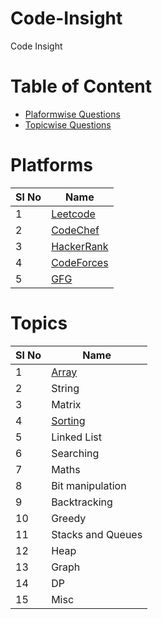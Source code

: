 # Code-Insight
Code Insight

# Table of Content
- [Plaformwise Questions](/README.md/#Platforms)
- [Topicwise Questions](/README.md/#Topics)

# Platforms

| Sl No      | Name |
| ----------- | ----------- |
| 1      | [Leetcode](/Leetcode/leetcodeQuestions.md)   |
| 2      | [CodeChef ](/CodeChef/codechefQuestions.md)  |
| 3      | [HackerRank](/HackerRank/hackerrankQuestions.md)|
| 4      | [CodeForces](/CodeForces/codeforcesQuestions.md) |
| 5      | [GFG ](/GFG/GFGQuestions.md)    | 


# Topics
| Sl No      | Name |
| ----------- | ----------- |
| 1      | [Array](/Leetcode/Arrays/Arrays_README.md)   |
| 2      | String   |
| 3      | Matrix |
| 4      | [Sorting](/CodeForces/Sorting/Sorting_README.md)|
| 5      | Linked List        |
| 6      | Searching |
| 7      | Maths |
| 8      | Bit manipulation |
| 9      | Backtracking |
| 10      | Greedy |
| 11      | Stacks and Queues |
| 12      | Heap |
| 13      | Graph |
| 14      | DP |
| 15      | Misc |



